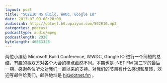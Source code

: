 ```yaml
---
layout: post
title: "S02E10 MS Build, WWDC, Google IO"
date: 2017-07-09 08:20:00
audiolink: http://dotnet.b0.upaiyun.com/S02E10.mp3
categories: podcast
podcasttype: audio/mpeg
podcastlength: 2928
bytelength: 46853328
---
```


两位小编给 Microsoft Build Conference, WWDC, Google IO 进行一个简短的总结，有趣的事双方对各个大会的槽点截然不同。本期也是 .NET FM 第二季的最后一期，感谢各位听众对我们一直以来的支持。对我们的节目有什么感想和反馈，欢迎写邮件给我们，邮件地址是 hi@dotnet.fm 。